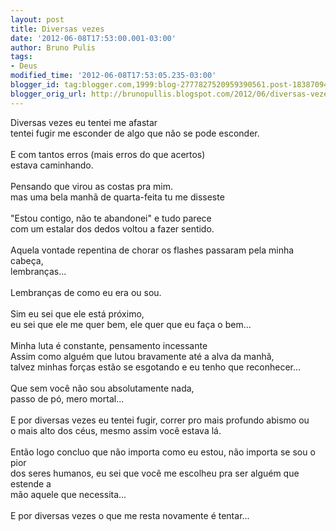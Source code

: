 ```yaml
---
layout: post
title: Diversas vezes
date: '2012-06-08T17:53:00.001-03:00'
author: Bruno Pulis
tags:
- Deus
modified_time: '2012-06-08T17:53:05.235-03:00'
blogger_id: tag:blogger.com,1999:blog-2777827520959390561.post-1838709404585305820
blogger_orig_url: http://brunopullis.blogspot.com/2012/06/diversas-vezes.html
---
```


Diversas vezes eu tentei me afastar<br />tentei fugir me esconder de algo que não se pode esconder.<br /><br />E com tantos erros (mais erros do que acertos)<br />estava caminhando.<br /><br />Pensando que virou as costas pra mim.<br />mas uma bela manhã de quarta-feita tu me disseste<br /><br />"Estou contigo, não te abandonei" e tudo parece<br />com um estalar dos dedos voltou a fazer sentido.<br /><br />Aquela vontade repentina de chorar os flashes passaram pela minha cabeça,<br />lembranças...<br /><br />Lembranças de como eu era ou sou.<br /><br />Sim eu sei que ele está próximo,<br />eu sei que ele me quer bem, ele quer que eu faça o bem...<br /><br />Minha luta é constante, pensamento incessante<br />Assim como alguém que lutou bravamente até a alva da manhã,<br />talvez minhas forças estão se esgotando e eu tenho que reconhecer...<br /><br />Que sem você não sou absolutamente nada,<br />passo de pó, mero mortal...<br /><br />E por diversas vezes eu tentei fugir, correr pro mais profundo abismo ou<br />o mais alto dos céus, mesmo assim você estava lá.<br /><br />Então logo concluo que não importa como eu estou, não importa se sou o pior<br />dos seres humanos, eu sei que você me escolheu pra ser alguém que estende a<br />mão aquele que necessita...<br /><br />E por diversas vezes o que me resta novamente é tentar...<br /><div><br /></div><br />